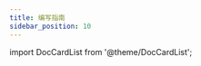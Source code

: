 ```yaml
---
title: 编写指南
sidebar_position: 10
---
```


import DocCardList from '@theme/DocCardList';

<DocCardList />
